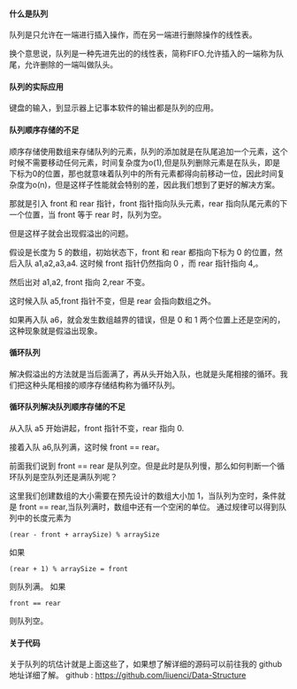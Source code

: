 #### 什么是队列
队列是只允许在一端进行插入操作，而在另一端进行删除操作的线性表。

换个意思说，队列是一种先进先出的的线性表，简称FIFO.允许插入的一端称为队尾，允许删除的一端叫做队头。

#### 队列的实际应用
键盘的输入，到显示器上记事本软件的输出都是队列的应用。

#### 队列顺序存储的不足
顺序存储使用数组来存储队列的元素，队列的添加就是在队尾追加一个元素，这个时候不需要移动任何元素，时间复杂度为o(1),但是队列删除元素是在队头，即是下标为0的位置，那也就意味着队列中的所有元素都得向前移动一位，因此时间复杂度为o(n)，但是这样子性能就会特别的差，因此我们想到了更好的解决方案。

那就是引入 front 和 rear 指针，front 指针指向队头元素，rear 指向队尾元素的下一个位置，当 front 等于 rear 时，队列为空。

但是这样子就会出现假溢出的问题。

假设是长度为 5 的数组，初始状态下，front 和 rear 都指向下标为 0 的位置，然后入队 a1,a2,a3,a4. 这时候 front 指针仍然指向 0 ，而 rear 指针指向 4,。

然后出对 a1,a2, front 指向 2,rear 不变。

这时候入队 a5,front 指针不变，但是 rear 会指向数组之外。

如果再入队 a6，就会发生数组越界的错误，但是 0 和 1 两个位置上还是空闲的，这种现象就是假溢出现象。

#### 循环队列
解决假溢出的方法就是当后面满了，再从头开始入队，也就是头尾相接的循环。我们把这种头尾相接的顺序存储结构称为循环队列。

#### 循环队列解决队列顺序存储的不足
从入队 a5 开始讲起，front 指针不变，rear 指向 0.

接着入队 a6,队列满，这时候 front == rear。

前面我们说到 front == rear 是队列空。但是此时是队列慢，那么如何判断一个循环队列是空队列还是满队列呢？

这里我们创建数组的大小需要在预先设计的数组大小加 1，当队列为空时，条件就是 front == rear,当队列满时，数组中还有一个空闲的单位。
通过规律可以得到队列中的长度元素为
```
(rear - front + arraySize) % arraySize
```
如果
```
(rear + 1) % arraySize = front
```
则队列满。
如果
```
front == rear
```
则队列空。

#### 关于代码
关于队列的坑估计就是上面这些了，如果想了解详细的源码可以前往我的 github 地址详细了解。
github : https://github.com/liuenci/Data-Structure
